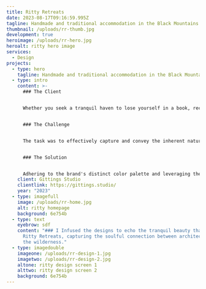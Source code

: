 ```yaml
---
title: Ritty Retreats
date: 2023-08-17T09:16:59.995Z
tagline: Handmade and traditional accommodation in the Black Mountains.
thumbnail: /uploads/rr-thumb.jpg
development: true
heroimage: /uploads/rr-hero.jpg
heroalt: ritty hero image
services:
  - Design
projects:
  - type: hero
    tagline: Handmade and traditional accommodation in the Black Mountains.
  - type: intro
    content: >-
      ### The Client


      Whether you seek a tranquil haven to lose yourself in a book, recline in a wildflower meadow while watching drifting clouds, or explore the enchanting woodland while listening to the symphony of birdsong, Ritty Retreats beckons. Our thoughtfully designed cabins are your doorway to nature, inviting you to reconnect with yourself and your companions.


      ### The Challenge


      The task was to effectively capture and convey the inherent natural essence that defines Ritty's cabins and the surrounding landscapes. Infusing the design with an earthy and organic ambiance was paramount. Equally crucial was the integration of their freshly captured photography, portraying their idyllic locale nestled within the embrace of the Black Mountains.


      ### The Solution


      Adhering to the brand's distinct color palette and leveraging the newly acquired photography, I crafted a series of designs that seamlessly meld together, seamlessly guiding users toward three of Ritty's unique cabins and insights into local attractions. I established a clear hierarchy within the design, ensuring a smooth and unhindered user journey. The end result is an unobtrusive and fluid interface that reflects the serene ethos of Ritty Retreats.
    client: Gittings Studio
    clientlink: https://gittings.studio/
    year: "2023"
  - type: imagefull
    image: /uploads/rr-home.jpg
    alt: ritty homepage
    background: 6e754b
  - type: text
    eyebrow: sdf
    content: "### I Infused the designs to echo the tranquil beauty that surrounds
      Ritty Retreats, capturing the soulful connection between architecture and
      the wilderness."
  - type: imagedouble
    imageone: /uploads/rr-design-1.jpg
    imagetwo: /uploads/rr-design-2.jpg
    altone: ritty design screen 1
    alttwo: ritty design screen 2
    background: 6e754b
---
```

